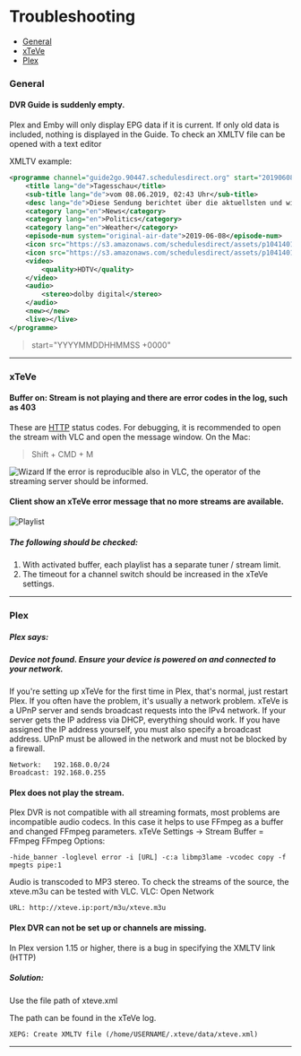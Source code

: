 # Troubleshooting

* [General](#general)
* [xTeVe](#xteve)
* [Plex](#plex)

### General
#### DVR Guide is suddenly empty.
Plex and Emby will only display EPG data if it is current. If only old data is included, nothing is displayed in the Guide.
To check an XMLTV file can be opened with a text editor

XMLTV example:
```XML
<programme channel="guide2go.90447.schedulesdirect.org" start="20190608004300 +0000" stop="20190608004500 +0000">
    <title lang="de">Tagesschau</title>
    <sub-title lang="de">vom 08.06.2019, 02:43 Uhr</sub-title>
    <desc lang="de">Diese Sendung berichtet über die aktuellsten und wichtigsten Nachrichten der Bundesrepublik.&#xA;[vom 08.06.2019, 02:43 Uhr]</desc>
    <category lang="en">News</category>
    <category lang="en">Politics</category>
    <category lang="en">Weather</category>
    <episode-num system="original-air-date">2019-06-08</episode-num>
    <icon src="https://s3.amazonaws.com/schedulesdirect/assets/p10414016_b_v8_aa.jpg" height="720" width="480"></icon>
    <icon src="https://s3.amazonaws.com/schedulesdirect/assets/p10414016_b_h10_aa.jpg" height="540" width="960"></icon>
    <video>
        <quality>HDTV</quality>
    </video>
    <audio>
        <stereo>dolby digital</stereo>
    </audio>
    <new></new>
    <live></live>
</programme>
```

> start="YYYYMMDDHHMMSS +0000"

---

### xTeVe
#### Buffer on: Stream is not playing and there are error codes in the log, such as 403
These are [HTTP](https://en.wikipedia.org/wiki/List_of_HTTP_status_codes#4xx_Client_errors) status codes.
For debugging, it is recommended to open the stream with VLC and open the message window.
On the Mac:
> Shift + CMD + M

![Wizard](../images/vlc-01.png "VLC - Debug")
If the error is reproducible also in VLC, the operator of the streaming server should be informed.



#### Client show an xTeVe error message that no more streams are available.

![Playlist](../images/playlist-02.jpg "xTeVe - Playlist limit")

##### The following should be checked:
1. With activated buffer, each playlist has a separate tuner / stream limit.
2. The timeout for a channel switch should be increased in the xTeVe settings.

---

### Plex

##### Plex says:
##### Device not found. Ensure your device is powered on and connected to your network.

If you're setting up xTeVe for the first time in Plex, that's normal, just restart Plex. If you often have the problem, it's usually a network problem.
xTeVe is a UPnP server and sends broadcast requests into the IPv4 network. If your server gets the IP address via DHCP, everything should work. If you have assigned the IP address yourself, you must also specify a broadcast address.
UPnP must be allowed in the network and must not be blocked by a firewall.

```
Network:   192.168.0.0/24
Broadcast: 192.168.0.255
```

#### Plex does not play the stream.
Plex DVR is not compatible with all streaming formats, most problems are incompatible audio codecs. In this case it helps to use FFmpeg as a buffer and changed FFmpeg parameters.
xTeVe Settings -> Stream Buffer = FFmpeg
FFmpeg Options:
```
-hide_banner -loglevel error -i [URL] -c:a libmp3lame -vcodec copy -f mpegts pipe:1
```
Audio is transcoded to MP3 stereo.
To check the streams of the source, the xteve.m3u can be tested with VLC.
VLC: Open Network
```
URL: http://xteve.ip:port/m3u/xteve.m3u
```

#### Plex DVR can not be set up or channels are missing.
In Plex version 1.15 or higher, there is a bug in specifying the XMLTV link (HTTP)
##### Solution:
Use the file path of xteve.xml

The path can be found in the xTeVe log.
```
XEPG: Create XMLTV file (/home/USERNAME/.xteve/data/xteve.xml)
```

---
